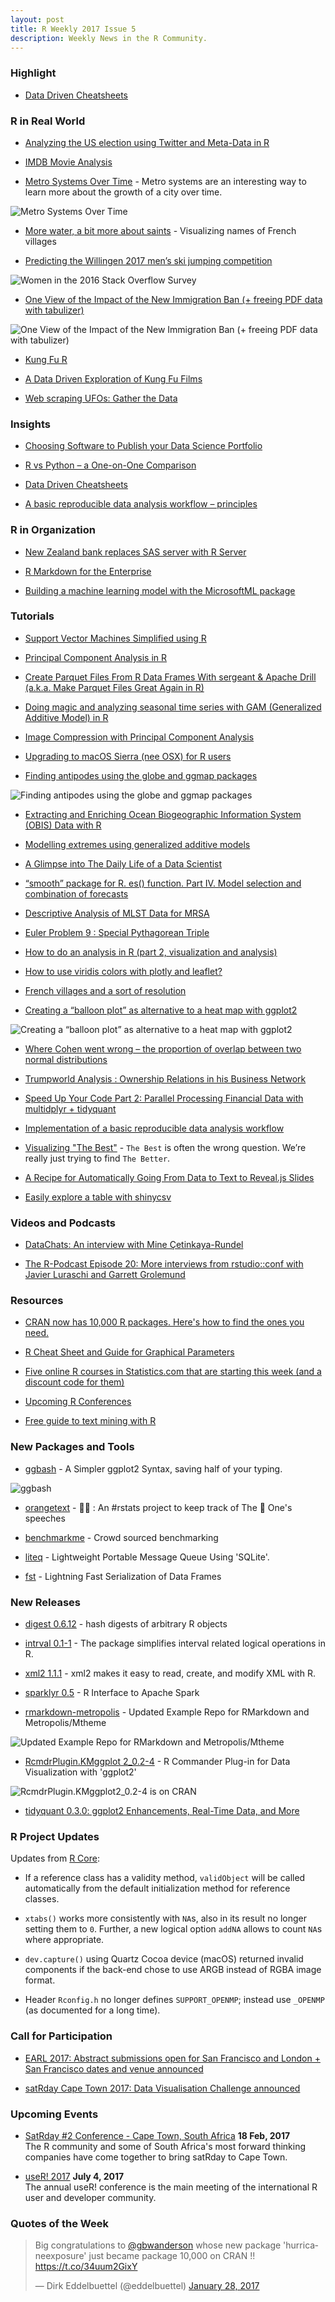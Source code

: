 ```yaml
---
layout: post
title: R Weekly 2017 Issue 5
description: Weekly News in the R Community.
---
```



### Highlight

+ [Data Driven Cheatsheets](https://www.r-statistics.com/2017/01/data-driven-cheatsheets/)

<!--Women in the 2016 Stack Overflow Survey](http://juliasilge.com/blog/Women-Survey/)-->


### R in Real World

+ [Analyzing the US election using Twitter and Meta-Data in R](https://behaviouralthinking.com/2016/07/29/analyzing-the-us-election-using-twitter-and-meta-data-in-r/)

+ [IMDB Movie Analysis](https://sw23993.wordpress.com/2017/01/19/imdb-movie-analysis/)

+ [Metro Systems Over Time](https://datascienceplus.com/metro-systems-over-time-part-1/) - Metro systems are an interesting way to learn more about the growth of a city over time.

![Metro Systems Over Time](https://cdn.rawgit.com/rweekly/image/9fc44066/2017-01-30/paris_del.jpg)

+ [More water, a bit more about saints](http://maelle.github.io/2017/01/26/morewater/) - Visualizing names of French villages

+ [Predicting the Willingen 2017 men’s ski jumping competition](https://sw23993.wordpress.com/2017/01/26/predicting-the-willingen-2017-mens-ski-jumping-competition/)

<!--Women in the 2016 Stack Overflow Survey](http://juliasilge.com/blog/Women-Survey/)-->

![Women in the 2016 Stack Overflow Survey](https://cdn.rawgit.com/juliasilge/juliasilge.github.io/6934fb4f/figs/2017-01-19-Women-Survey/counts-1.png)

+ [One View of the Impact of the New Immigration Ban (+ freeing PDF data with tabulizer)](https://rud.is/b/2017/01/26/one-view-of-the-impact-of-the-new-immigration-ban-freeing-pdf-data-with-tabulizer/)

![One View of the Impact of the New Immigration Ban (+ freeing PDF data with tabulizer)](https://rud.is/b/wp-content/uploads/2017/01/RStudio.png)

+ [Kung Fu R](http://blog.revolutionanalytics.com/2017/01/kung-fu-r.html)

+ [A Data Driven Exploration of Kung Fu Films](http://vallandingham.me/shaw_bros_analysis.html)

+ [Web scraping UFOs: Gather the Data](https://cameronboy.com/datamusings/2016/01/ufo-1)


### Insights

+ [Choosing Software to Publish your Data Science Portfolio](http://www.arilamstein.com/blog/2017/01/23/choosing-software-publish-data-science-portfolio/)

+ [R vs Python – a One-on-One Comparison](https://shiring.github.io/r_vs_python/2017/01/22/R_vs_Py_post)


+ [Data Driven Cheatsheets](https://www.r-statistics.com/2017/01/data-driven-cheatsheets/)

+ [A basic reproducible data analysis workflow – principles](http://blog.jom.link/reproducible_analysis_my_principles.html)


### R in Organization

+ [New Zealand bank replaces SAS server with R Server](http://blog.revolutionanalytics.com/2017/01/nz-bank-replaces-sas-with-r.html)

+ [R Markdown for the Enterprise](https://www.rstudio.com/rviews/2017/01/25/r-markdown-for-the-enterprise/)

+ [Building a machine learning model with the MicrosoftML package](http://blog.revolutionanalytics.com/2017/01/microsoftml-taxi-trips.html)


### Tutorials

+ [Support Vector Machines Simplified using R ](http://www.listendata.com/2017/01/support-vector-machine-in-r-tutorial.html)

+ [Principal Component Analysis in R](https://poissonisfish.wordpress.com/2017/01/23/principal-component-analysis-in-r/)

+ [Create Parquet Files From R Data Frames With sergeant & Apache Drill (a.k.a. Make Parquet Files Great Again in R)](https://rud.is/b/2017/01/22/create-parquet-files-from-r-data-frames-with-sergeant-apache-drill-a-k-a-make-parquet-files-great-again-in-r/)

<!-- !January ’17 Tips and Tricks](https://www.rstudio.com/rviews/2017/01/27/january-17-tips-and-tricks/)-->

+ [Doing magic and analyzing seasonal time series with GAM (Generalized Additive Model) in R](http://petolau.github.io/Analyzing-double-seasonal-time-series-with-GAM-in-R/)

+ [Image Compression with Principal Component Analysis](http://www.aaronschlegel.com/image-compression-principal-component-analysis/)


+ [Upgrading to macOS Sierra (nee OSX) for R users](http://www.win-vector.com/blog/2017/01/upgrading-to-macos-sierra-nee-osx-for-r-users/)

+ [Finding antipodes using the globe and ggmap packages](http://r.prevos.net/antipodes/)

![Finding antipodes using the globe and ggmap packages](https://i0.wp.com/r.prevos.net/wp-content/uploads/sites/11/2017/01/antipodes-1.png?w=582)

+ [Extracting and Enriching Ocean Biogeographic Information System (OBIS) Data with R](http://ropensci.org/blog/blog/2017/01/25/obis)

+ [Modelling extremes using generalized additive models](http://www.fromthebottomoftheheap.net/2017/01/25/modelling-extremes-with-gams/)

+ [A Glimpse into The Daily Life of a Data Scientist](http://omaymas.github.io/Data_Science_Life/)

+ [“smooth” package for R. es() function. Part IV. Model selection and combination of forecasts](http://forecasting.svetunkov.ru/en/2017/01/24/smooth-package-for-r-es-function-part-iv-model-selection-and-combination-of-forecasts/)

+ [Descriptive Analysis of MLST Data for MRSA](https://eugejjoh.wordpress.com/2017/01/24/descriptive-analysis-of-mlst-data-for-mrsa/)

+ [Euler Problem 9 : Special Pythagorean Triple](http://r.prevos.net/euler-problem-9/)

+ [How to do an analysis in R (part 2, visualization and analysis)](http://sharpsightlabs.com/blog/shipping-analysis-r-data-visualization/)

+ [How to use viridis colors with plotly and leaflet?](http://blog.appsilondatascience.com/rstats/2017/01/24/viridis.html)

+ [French villages and a sort of resolution](http://maelle.github.io/2017/01/24/kervillebourg/)

+ [Creating a “balloon plot” as alternative to a heat map with ggplot2](https://datascience.blog.wzb.eu/2017/01/24/creating-a-balloon-plot-as-alternative-to-a-heat-map-with-ggplot2/)

![Creating a “balloon plot” as alternative to a heat map with ggplot2](https://datascience.blog.wzb.eu/wp-content/uploads/10/2017/01/balloon_plot_alt_heatmap.png)

+ [Where Cohen went wrong – the proportion of overlap between two normal distributions](http://rpsychologist.com/cohen-d-proportion-overlap)

+ [Trumpworld Analysis : Ownership Relations in his Business Network](http://r.prevos.net/trumpworld-analysis/)

+ [Speed Up Your Code Part 2: Parallel Processing Financial Data with multidplyr + tidyquant](http://www.mattdancho.com/code-tools/2017/01/21/multidplyr-part2.html)

+ [Implementation of a basic reproducible data analysis workflow](http://blog.jom.link/implementation_basic_reproductible_workflow.html)

+ [Visualizing "The Best"](http://www.maxhumber.com/2017/01/21/THE-BEST.html) - `The Best` is often the wrong question. We’re really just trying to find `The Better`.

+ [A Recipe for Automatically Going From Data to Text to Reveal.js Slides](https://blog.ouseful.info/2017/01/20/a-recipe-for-automatically-going-from-data-to-text-to-reveal-js-slides/)


+ [Easily explore a table with shinycsv](https://lcolladotor.github.io/2017/01/20/Easily-explore-a-table-with-shinycsv/)

### Videos and Podcasts

+ [DataChats: An interview with Mine Çetinkaya-Rundel](http://www.datacamp.com/community/blog/datachats-an-interview-with-mine-cetinkaya-rundel)

+ [The R-Podcast Episode 20: More interviews from rstudio::conf with Javier Luraschi and Garrett Grolemund](http://r-podcast.org/posts/the-r-podcast-episode-20-more-interviews-from-rstudioconf-with-javier-luraschi-and-garrett-grolemund.html)

### Resources

+ [CRAN now has 10,000 R packages. Here's how to find the ones you need.](http://blog.revolutionanalytics.com/2017/01/cran-10000.html)

+ [R Cheat Sheet and Guide for Graphical Parameters](http://flowingdata.com/2015/03/17/r-cheat-sheet-for-graphical-parameters/)

+ [Five online R courses in Statistics.com that are starting this week (and a discount code for them)](https://www.r-bloggers.com/five-online-r-courses-in-statistics-com-that-are-starting-this-week-and-a-discount-code-for-them/)

+ [Upcoming R Conferences](http://blog.revolutionanalytics.com/2017/01/upcoming-r-conferences.html)

+ [Free guide to text mining with R](http://blog.revolutionanalytics.com/2017/01/free-guide-to-text-mining-with-r.html)

### New Packages and Tools

+ [ggbash](https://github.com/caprice-j/ggbash) -  A Simpler ggplot2 Syntax, saving half of your typing.

![ggbash](https://cdn.rawgit.com/caprice-j/ggbash/ddd16012/README-func.png)

+ [orangetext](https://github.com/hrbrmstr/orangetext) - 🍊📄 : An #rstats project to keep track of The 🍊 One's speeches

+ [benchmarkme](https://csgillespie.wordpress.com/2017/01/22/inputoutput-benchmarks/) -
Crowd sourced benchmarking

+ [liteq](https://github.com/gaborcsardi/liteq) - Lightweight Portable Message Queue Using 'SQLite'.

+ [fst](http://www.fstpackage.org/) - Lightning Fast Serialization of Data Frames

### New Releases

+ [digest 0.6.12](http://dirk.eddelbuettel.com/blog/2017/01/27#digest_0.6.12) -  hash digests of arbitrary R objects

+ [intrval 0.1-1](http://peter.solymos.org/code/2017/01/26/what-is-new-in-the-intrval-r-package.html) - The package simplifies interval related logical operations in R.

+ [xml2 1.1.1](https://blog.rstudio.org/2017/01/24/xml-1-1-1/) - xml2 makes it easy to read, create, and modify XML with R.

+ [sparklyr 0.5](https://blog.rstudio.org/2017/01/24/sparklyr-0-5/) - R Interface to Apache Spark

+ [rmarkdown-metropolis](http://dirk.eddelbuettel.com/blog/2017/01/21#rmarkdown_beamer_metropolis_updated) - Updated Example Repo for RMarkdown and Metropolis/Mtheme

![Updated Example Repo for RMarkdown and Metropolis/Mtheme](https://cdn.rawgit.com/eddelbuettel/samples-rmarkdown-metropolis/master/beamerPresentation.gif)

+ [RcmdrPlugin.KMggplot 2_0.2-4](http://triadsou.hatenablog.com/entry/2017/01/22/033635) - R Commander Plug-in for Data Visualization with 'ggplot2'

![RcmdrPlugin.KMggplot2_0.2-4 is on CRAN](https://cdn-ak.f.st-hatena.com/images/fotolife/t/triadsou/20161220/20161220235144.png)

+ [tidyquant 0.3.0: ggplot2 Enhancements, Real-Time Data, and More](http://www.mattdancho.com/code-tools/2017/01/22/tidyquant-update-0-3-0.html)


### R Project Updates

Updates from [R Core](http://developer.r-project.org/blosxom.cgi/R-devel/NEWS):

+ If a reference class has a validity method, `validObject` will be called automatically from the default initialization method for reference classes.

+ `xtabs()` works more consistently with `NA`s, also in its result no longer setting them to `0`. Further, a new logical option `addNA` allows to count `NA`s where appropriate.

+ `dev.capture()` using Quartz Cocoa device (macOS) returned invalid components if the back-end chose to use ARGB instead of RGBA image format.

+ Header `Rconfig.h` no longer defines `SUPPORT_OPENMP`; instead use `_OPENMP` (as documented for a long time).


### Call for Participation

+ [EARL 2017: Abstract submissions open for San Francisco and London + San Francisco dates and venue announced](http://www.mango-solutions.com/wp/?p=6475)

+ [satRday Cape Town 2017: Data Visualisation Challenge announced](http://capetown2017.satrdays.org/#visualisation)

### Upcoming Events

+ [SatRday #2 Conference - Cape Town, South Africa](http://capetown2017.satrdays.org/) **18 Feb, 2017** <br />
The R community and some of South Africa's most forward thinking companies have come together to bring satRday to Cape Town.

+ [useR! 2017](http://user2017.brussels/) **July 4, 2017** <br />
The annual useR! conference is the main meeting of the international R user and developer community.

### Quotes of the Week

<blockquote class="twitter-tweet" data-lang="en"><p lang="en" dir="ltr">Big congratulations to <a href="https://twitter.com/gbwanderson">@gbwanderson</a> whose new package &#39;hurricaneexposure&#39; just became package 10,000 on CRAN !! <a href="https://t.co/34uum2GixY">https://t.co/34uum2GixY</a></p>&mdash; Dirk Eddelbuettel (@eddelbuettel) <a href="https://twitter.com/eddelbuettel/status/825140310036578304">January 28, 2017</a></blockquote>
